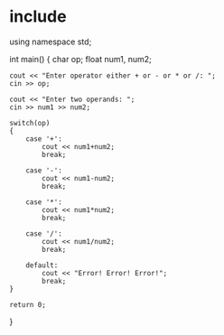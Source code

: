 # include <iostream>
using namespace std;

int main()
{
    char op;
    float num1, num2;

    cout << "Enter operator either + or - or * or /: ";
    cin >> op;

    cout << "Enter two operands: ";
    cin >> num1 >> num2;

    switch(op)
    {
        case '+':
            cout << num1+num2;
            break;

        case '-':
            cout << num1-num2;
            break;

        case '*':
            cout << num1*num2;
            break;

        case '/':
            cout << num1/num2;
            break;

        default:
            cout << "Error! Error! Error!";
            break;
    }

    return 0;
}
